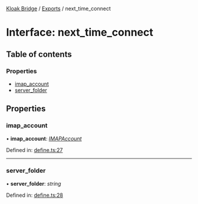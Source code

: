 [Kloak Bridge](../README.md) / [Exports](../modules.md) / next_time_connect

# Interface: next\_time\_connect

## Table of contents

### Properties

- [imap\_account](next_time_connect.md#imap_account)
- [server\_folder](next_time_connect.md#server_folder)

## Properties

### imap\_account

• **imap\_account**: [*IMAPAccount*](imapaccount.md)

Defined in: [define.ts:27](https://github.com/CoNET-project/kloak-bridge/blob/4d2356a/src/define.ts#L27)

___

### server\_folder

• **server\_folder**: *string*

Defined in: [define.ts:28](https://github.com/CoNET-project/kloak-bridge/blob/4d2356a/src/define.ts#L28)
